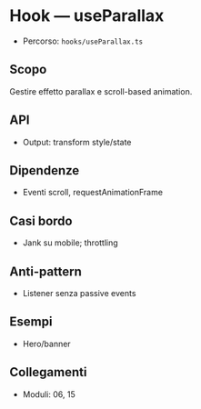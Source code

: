 # Hook — useParallax

- Percorso: `hooks/useParallax.ts`

## Scopo
Gestire effetto parallax e scroll-based animation.

## API
- Output: transform style/state

## Dipendenze
- Eventi scroll, requestAnimationFrame

## Casi bordo
- Jank su mobile; throttling

## Anti-pattern
- Listener senza passive events

## Esempi
- Hero/banner

## Collegamenti
- Moduli: 06, 15